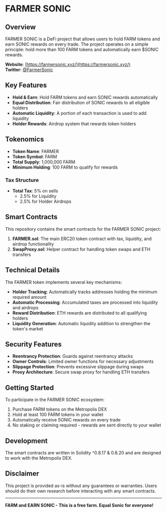 # FARMER SONIC

## Overview

FARMER SONIC is a DeFi project that allows users to hold FARM tokens and earn SONIC rewards on every trade. The project operates on a simple principle: hold more than 100 FARM tokens and automatically earn $SONIC rewards.

**Website**: [https://farmersonic.xyz/](https://farmersonic.xyz/)  
**Twitter**: [@FarmerSonic](https://twitter.com/FarmerSonic)

## Key Features

- **Hold & Earn**: Hold FARM tokens and earn SONIC rewards automatically
- **Equal Distribution**: Fair distribution of SONIC rewards to all eligible holders
- **Automatic Liquidity**: A portion of each transaction is used to add liquidity
- **Holder Rewards**: Airdrop system that rewards token holders

## Tokenomics

- **Token Name**: FARMER
- **Token Symbol**: FARM
- **Total Supply**: 1,000,000 FARM
- **Minimum Holding**: 100 FARM to qualify for rewards

### Tax Structure

- **Total Tax**: 5% on sells
  - 2.5% for Liquidity
  - 2.5% for Holder Airdrops

## Smart Contracts

This repository contains the smart contracts for the FARMER SONIC project:

1. **FARMER.sol**: The main ERC20 token contract with tax, liquidity, and airdrop functionality
2. **SwapProxy.sol**: Helper contract for handling token swaps and ETH transfers

## Technical Details

The FARMER token implements several key mechanisms:

- **Holder Tracking**: Automatically tracks addresses holding the minimum required amount
- **Automatic Processing**: Accumulated taxes are processed into liquidity and airdrops
- **Reward Distribution**: ETH rewards are distributed to all qualifying holders
- **Liquidity Generation**: Automatic liquidity addition to strengthen the token's market

## Security Features

- **Reentrancy Protection**: Guards against reentrancy attacks
- **Owner Controls**: Limited owner functions for necessary adjustments
- **Slippage Protection**: Prevents excessive slippage during swaps
- **Proxy Architecture**: Secure swap proxy for handling ETH transfers

## Getting Started

To participate in the FARMER SONIC ecosystem:

1. Purchase FARM tokens on the Metropolis DEX
2. Hold at least 100 FARM tokens in your wallet
3. Automatically receive SONIC rewards on every trade
4. No staking or claiming required - rewards are sent directly to your wallet

## Development

The smart contracts are written in Solidity ^0.8.17 & 0.8.20 and are designed to work with the Metropolis DEX.


## Disclaimer

This project is provided as-is without any guarantees or warranties. Users should do their own research before interacting with any smart contracts.

---

**FARM and EARN SONIC - This is a free farm. Equal Sonic for everyone!** 
